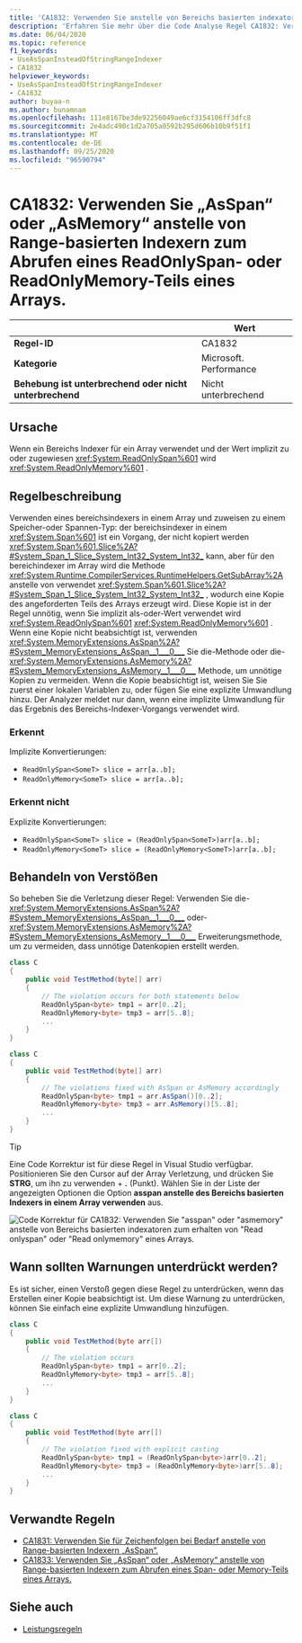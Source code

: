 ```yaml
---
title: 'CA1832: Verwenden Sie anstelle von Bereichs basierten indexatoren asspan oder asmemory, um den Teil eines Arrays zu lesen (Code Analyse).'
description: 'Erfahren Sie mehr über die Code Analyse Regel CA1832: Verwenden Sie anstelle von Bereichs basierten indexatoren asspan oder asmemory, um den Teil eines Arrays mit "Read onlyspan" oder "Read onlymemory" zu erhalten.'
ms.date: 06/04/2020
ms.topic: reference
f1_keywords:
- UseAsSpanInsteadOfStringRangeIndexer
- CA1832
helpviewer_keywords:
- UseAsSpanInsteadOfStringRangeIndexer
- CA1832
author: buyaa-n
ms.author: bunamnan
ms.openlocfilehash: 111e8167be3de92256049ae6cf3154106ff3dfc8
ms.sourcegitcommit: 2e4adc490c1d2a705a0592b295d606b10b9f51f1
ms.translationtype: MT
ms.contentlocale: de-DE
ms.lasthandoff: 09/25/2020
ms.locfileid: "96590794"
---
```

# <a name="ca1832-use-asspan-or-asmemory-instead-of-range-based-indexers-for-getting-readonlyspan-or-readonlymemory-portion-of-an-array"></a>CA1832: Verwenden Sie „AsSpan“ oder „AsMemory“ anstelle von Range-basierten Indexern zum Abrufen eines ReadOnlySpan- oder ReadOnlyMemory-Teils eines Arrays.

| | Wert |
|-|-|
| **Regel-ID** |CA1832|
| **Kategorie** |Microsoft. Performance|
| **Behebung ist unterbrechend oder nicht unterbrechend** |Nicht unterbrechend|

## <a name="cause"></a>Ursache

Wenn ein Bereichs Indexer für ein Array verwendet und der Wert implizit zu oder zugewiesen <xref:System.ReadOnlySpan%601> wird <xref:System.ReadOnlyMemory%601> .

## <a name="rule-description"></a>Regelbeschreibung

Verwenden eines bereichsindexers in einem Array und zuweisen zu einem Speicher-oder Spannen-Typ: der bereichsindexer in einem <xref:System.Span%601> ist ein Vorgang, der nicht kopiert werden <xref:System.Span%601.Slice%2A?#System_Span_1_Slice_System_Int32_System_Int32_> kann, aber für den bereichindexer im Array wird die Methode <xref:System.Runtime.CompilerServices.RuntimeHelpers.GetSubArray%2A> anstelle von verwendet <xref:System.Span%601.Slice%2A?#System_Span_1_Slice_System_Int32_System_Int32_> , wodurch eine Kopie des angeforderten Teils des Arrays erzeugt wird. Diese Kopie ist in der Regel unnötig, wenn Sie implizit als-oder-Wert verwendet wird <xref:System.ReadOnlySpan%601> <xref:System.ReadOnlyMemory%601> . Wenn eine Kopie nicht beabsichtigt ist, verwenden <xref:System.MemoryExtensions.AsSpan%2A?#System_MemoryExtensions_AsSpan__1___0___> Sie die-Methode oder die- <xref:System.MemoryExtensions.AsMemory%2A?#System_MemoryExtensions_AsMemory__1___0___>  Methode, um unnötige Kopien zu vermeiden. Wenn die Kopie beabsichtigt ist, weisen Sie Sie zuerst einer lokalen Variablen zu, oder fügen Sie eine explizite Umwandlung hinzu. Der Analyzer meldet nur dann, wenn eine implizite Umwandlung für das Ergebnis des Bereichs-Indexer-Vorgangs verwendet wird.

### <a name="detects"></a>Erkennt

Implizite Konvertierungen:

- `ReadOnlySpan<SomeT> slice = arr[a..b];`
- `ReadOnlyMemory<SomeT> slice = arr[a..b];`

### <a name="does-not-detect"></a>Erkennt nicht

Explizite Konvertierungen:

- `ReadOnlySpan<SomeT> slice = (ReadOnlySpan<SomeT>)arr[a..b];`
- `ReadOnlyMemory<SomeT> slice = (ReadOnlyMemory<SomeT>)arr[a..b];`

## <a name="how-to-fix-violations"></a>Behandeln von Verstößen

So beheben Sie die Verletzung dieser Regel: Verwenden Sie die- <xref:System.MemoryExtensions.AsSpan%2A?#System_MemoryExtensions_AsSpan__1___0___> oder- <xref:System.MemoryExtensions.AsMemory%2A?#System_MemoryExtensions_AsMemory__1___0___>  Erweiterungsmethode, um zu vermeiden, dass unnötige Datenkopien erstellt werden.

```csharp
class C
{
    public void TestMethod(byte[] arr)
    {
        // The violation occurs for both statements below
        ReadOnlySpan<byte> tmp1 = arr[0..2];
        ReadOnlyMemory<byte> tmp3 = arr[5..8];
        ...
    }
}
```

```csharp
class C
{
    public void TestMethod(byte[] arr)
    {
        // The violations fixed with AsSpan or AsMemory accordingly
        ReadOnlySpan<byte> tmp1 = arr.AsSpan()[0..2];
        ReadOnlyMemory<byte> tmp3 = arr.AsMemory()[5..8];
        ...
    }
}
```

> [!TIP]
> Eine Code Korrektur ist für diese Regel in Visual Studio verfügbar. Positionieren Sie den Cursor auf der Array Verletzung, und drücken Sie **STRG**, um ihn zu verwenden + **.** (Punkt). Wählen Sie in der Liste der angezeigten Optionen die Option **asspan anstelle des Bereichs basierten Indexers in einem Array verwenden** aus.
>
> ![Code Korrektur für CA1832: Verwenden Sie "asspan" oder "asmemory" anstelle von Bereichs basierten indexatoren zum erhalten von "Read onlyspan" oder "Read onlymemory" eines Arrays.](media/ca1832_codefix.png)

## <a name="when-to-suppress-warnings"></a>Wann sollten Warnungen unterdrückt werden?

Es ist sicher, einen Verstoß gegen diese Regel zu unterdrücken, wenn das Erstellen einer Kopie beabsichtigt ist. Um diese Warnung zu unterdrücken, können Sie einfach eine explizite Umwandlung hinzufügen.

```csharp
class C
{
    public void TestMethod(byte arr[])
    {
        // The violation occurs
        ReadOnlySpan<byte> tmp1 = arr[0..2];
        ReadOnlyMemory<byte> tmp3 = arr[5..8];
        ...
    }
}
```

```csharp
class C
{
    public void TestMethod(byte arr[])
    {
        // The violation fixed with explicit casting
        ReadOnlySpan<byte> tmp1 = (ReadOnlySpan<byte>)arr[0..2];
        ReadOnlyMemory<byte> tmp3 = (ReadOnlyMemory<byte>)arr[5..8];
        ...
    }
}
```

## <a name="related-rules"></a>Verwandte Regeln

- [CA1831: Verwenden Sie für Zeichenfolgen bei Bedarf anstelle von Range-basierten Indexern „AsSpan“.](ca1831.md)
- [CA1833: Verwenden Sie „AsSpan“ oder „AsMemory“ anstelle von Range-basierten Indexern zum Abrufen eines Span- oder Memory-Teils eines Arrays.](ca1833.md)

## <a name="see-also"></a>Siehe auch

- [Leistungsregeln](performance-warnings.md)
